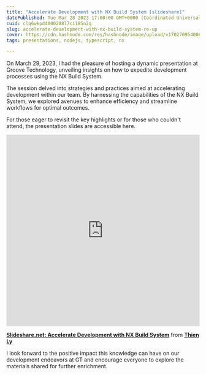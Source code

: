 ```yaml
---
title: "Accelerate Development with NX Build System [slideshare]"
datePublished: Tue Mar 28 2023 17:00:00 GMT+0000 (Coordinated Universal Time)
cuid: clq6wkpd4000208l7ci185n2g
slug: accelerate-development-with-nx-build-system-re-up
cover: https://cdn.hashnode.com/res/hashnode/image/upload/v1702709540069/c3840e05-997e-47a4-adc1-30adef1964d0.png
tags: presentations, nodejs, typescript, nx

---
```



On March 29, 2023, I had the pleasure of hosting a dynamic presentation at Groove Technology, unveiling insights on how to expedite development processes using the NX Build System.

The session delved into strategies and practices aimed at accelerating development within our team. By harnessing the capabilities of the NX Build System, we explored avenues to enhance efficiency and streamline workflows for optimal outcomes.

For those eager to revisit the key highlights or for those who couldn't attend, the presentation slides are accessible here.

<iframe src="https://www.slideshare.net/slideshow/embed_code/key/IyQBmbdTB6GqaC?startSlide=1" width="700" height="500" frameborder="0" marginwidth="0" marginheight="0" scrolling="no" allowfullscreen class="m-auto" style="margin: auto;width: 100%;"></iframe> 

**[Slideshare.net: Accelerate Development with NX Build System](https://www.slideshare.net/LyLuongThien/accelerate-development-with-nx-build-systempptx-256979345)** from **[Thien Ly](https://www.slideshare.net/LyLuongThien)**


I look forward to the positive impact this knowledge can have on our development endeavors at GT and encourage everyone to explore the materials shared for further enrichment.

